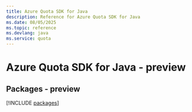 ```yaml
---
title: Azure Quota SDK for Java
description: Reference for Azure Quota SDK for Java
ms.date: 08/05/2025
ms.topic: reference
ms.devlang: java
ms.service: quota
---
```

# Azure Quota SDK for Java - preview
## Packages - preview
[!INCLUDE [packages](quota-index.md)]
